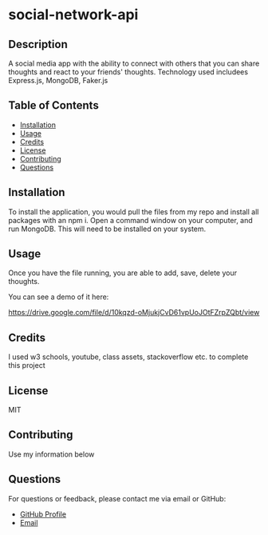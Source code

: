 # social-network-api

## Description

A social media app with the ability to connect with others that you can share thoughts and react to your friends' thoughts. Technology used includees Express.js, MongoDB, Faker.js 

## Table of Contents

- [Installation](#installation)
- [Usage](#usage)
- [Credits](#credits)
- [License](#license)
- [Contributing](#contributing)
- [Questions](#questions)

## Installation

To install the application, you would pull the files from my repo and install all packages with an npm i. Open a command window on your computer, and run MongoDB. This will need to be installed on your system.

## Usage

Once you have the file running, you are able to add, save, delete your thoughts.

You can see a demo of it here:

https://drive.google.com/file/d/10kqzd-oMjukjCvD61vpUoJOtFZrpZQbt/view


## Credits

I used w3 schools, youtube, class assets, stackoverflow etc. to complete this project

## License

MIT

## Contributing

Use my information below


## Questions

For questions or feedback, please contact me via email or GitHub:

- [GitHub Profile](https://github.com/brodi-xx)
- [Email](mailto:brodi.leblanc@gmail.com)
